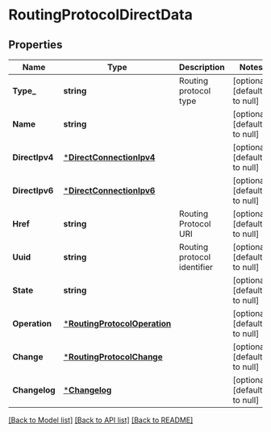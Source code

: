 # RoutingProtocolDirectData

## Properties
Name | Type | Description | Notes
------------ | ------------- | ------------- | -------------
**Type_** | **string** | Routing protocol type | [optional] [default to null]
**Name** | **string** |  | [optional] [default to null]
**DirectIpv4** | [***DirectConnectionIpv4**](DirectConnectionIpv4.md) |  | [optional] [default to null]
**DirectIpv6** | [***DirectConnectionIpv6**](DirectConnectionIpv6.md) |  | [optional] [default to null]
**Href** | **string** | Routing Protocol URI | [optional] [default to null]
**Uuid** | **string** | Routing protocol identifier | [optional] [default to null]
**State** | **string** |  | [optional] [default to null]
**Operation** | [***RoutingProtocolOperation**](RoutingProtocolOperation.md) |  | [optional] [default to null]
**Change** | [***RoutingProtocolChange**](RoutingProtocolChange.md) |  | [optional] [default to null]
**Changelog** | [***Changelog**](Changelog.md) |  | [optional] [default to null]

[[Back to Model list]](../README.md#documentation-for-models) [[Back to API list]](../README.md#documentation-for-api-endpoints) [[Back to README]](../README.md)

